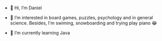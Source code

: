 - 👋 Hi, I’m Daniel

- 👀 I’m interested in board games, puzzles, psychology and in general science. 
Besides, I'm swiming, snowboarding and trying play piano 😂
 
- 🌱 I’m currently learning Java

<!---
RogalSMG/RogalSMG is a ✨ special ✨ repository because its `README.md` (this file) appears on your GitHub profile.
You can click the Preview link to take a look at your changes.
--->
